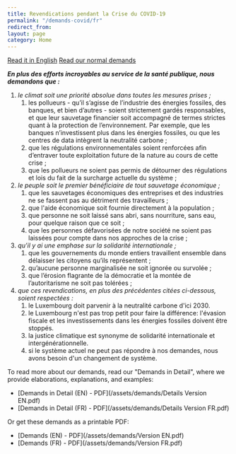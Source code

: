 ```yaml
---
title: Revendications pendant la Crise du COVID-19
permalink: "/demands-covid/fr"
redirect_from:
layout: page
category: Home
---
```


[Read it in English](en) <a class="link2" href="{{site.baseurl}}demands">Read our normal demands</a>

***En plus des efforts incroyables au service de la santé publique, nous demandons que :***

1. *le climat soit une priorité absolue dans toutes les mesures prises ;*
    1. les pollueurs - qu’il s’agisse de l’industrie des énergies fossiles, des banques, et bien d’autres - soient strictement gardés responsables, et que leur sauvetage financier soit accompagné de termes strictes quant à la protection de l’environnement. Par exemple, que les banques n’investissent plus dans les énergies fossiles, ou que les centres de data intègrent la neutralité carbone ;
    2. que les régulations environnementales soient renforcées afin d’entraver toute exploitation future de la nature au cours de cette crise ;
    3. que les pollueurs ne soient pas permis de détourner des régulations et lois du fait de la surcharge actuelle du système ;
2. *le peuple soit le premier bénéficiaire de tout sauvetage économique ;*
    1. que les sauvetages économiques des entreprises et des industries ne se fassent pas au détriment des travailleurs ;
    2. que l'aide économique soit fournie directement à la population ;
    3. que personne ne soit laissé sans abri, sans nourriture, sans eau, pour quelque raison que ce soit ;
    4. que les personnes défavorisées de notre société ne soient pas laissées pour compte dans nos approches de la crise ;
3. *qu’il y ai une emphase sur la solidarité internationale ;*
    1. que les gouvernements du monde entiers travaillent ensemble dans délaisser les citoyens qu’ils représentent ;
    2. qu’aucune personne marginalisée ne soit ignorée ou survolée ;
    3. que l’érosion flagrante de la démocratie et la montée de l’autoritarisme ne soit pas tolérées ;
4. *que ces revendications, en plus des précédentes citées ci-dessous, soient respectées :*
    1. le Luxembourg doit parvenir à la neutralité carbone d'ici 2030.
    2. le Luxembourg n'est pas trop petit pour faire la différence: l'évasion fiscale et les investissements dans les énergies fossiles doivent être stoppés.
    3. la justice climatique est synonyme de solidarité internationale et intergénérationnelle.
    4. si le système actuel ne peut pas répondre à nos demandes, nous avons besoin d'un changement de système.

To read more about our demands, read our "Demands in Detail", where we provide elaborations, explanations, and examples:

 - [Demands in Detail (EN) - PDF](/assets/demands/Details Version EN.pdf)
 - [Demands in Detail (FR) - PDF](/assets/demands/Details Version FR.pdf)
 
 Or get these demands as a printable PDF:
 
 - [Demands (EN) - PDF](/assets/demands/Version EN.pdf)
 - [Demands (FR) - PDF](/assets/demands/Version FR.pdf)